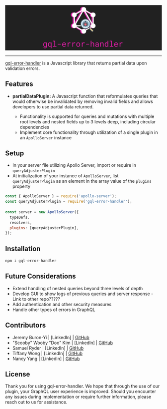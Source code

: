 <div align="center">
  <img src="./assets/banner.png">

---

</div>

[gql-error-handler](https://www.gql-error-handler.com) is a Javascript library that returns partial data upon validation errors.

## Features

- **partialDataPlugin:** A Javascript function that reformulates queries that would otherwise be invalidated by removing invalid fields and allows developers to use partial data returned.

  - Functionality is supported for queries and mutations with multiple root levels and nested fields up to 3 levels deep, including circular dependencies
  - Implement core functionality through utilization of a single plugin in an `ApolloServer` instance

## Setup

- In your server file utilizing Apollo Server, import or require in `queryAdjusterPlugin`
- At initialization of your instance of `ApolloServer`, list `queryAdjusterPlugin` as an element in the array value of the `plugins` property

```javascript
const { ApolloServer } = require('apollo-server');
const queryAdjusterPlugin = require('gql-error-handler');

const server = new ApolloServer({
  typeDefs,
  resolvers,
  plugins: [queryAdjusterPlugin],
});
```

## Installation

```javascript
npm i gql-error-handler
```

## Future Considerations

- Extend handling of nested queries beyond three levels of depth
- Develop GUI to show logs of previous queries and server response - Link to other repo?????
- Add authentication and other security measures
- Handle other types of errors in GraphQL

## Contributors

- Jeremy Buron-Yi | [LinkedIn] | [GitHub](https://github.com/JEF-BY)
- "Scooby" Wooby "Doo" Kim | [LinkedIn] | [GitHub](https://github.com/woobaekim)
- Samuel Ryder | [LinkedIn] | [GitHub](https://github.com/samryderE)
- Tiffany Wong | [LinkedIn] | [GitHub](https://github.com/twong-cs)
- Nancy Yang | [LinkedIn] | [GitHub](https://github.com/nancyynx88)

## License

Thank you for using gql-error-handler. We hope that through the use of our plugin, your GraphQL user experience is improved. Should you encounter any issues during implementation or require further information, please reach out to us for assistance.
